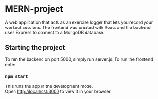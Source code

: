 # MERN-project

A web application that acts as an exercise logger that lets you record
your workout sessions. The frontend was created with React and the backend uses Express to connect
to a MongoDB database.

## Starting the project

To run the backend on port 5000, simply run server.js. To run the frontend enter

### `npm start`

This runs the app in the development mode.\
Open [http://localhost:3000](http://localhost:3000) to view it in your browser.
